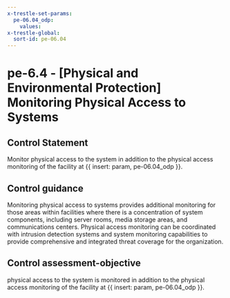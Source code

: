 ```yaml
---
x-trestle-set-params:
  pe-06.04_odp:
    values:
x-trestle-global:
  sort-id: pe-06.04
---
```


# pe-6.4 - \[Physical and Environmental Protection\] Monitoring Physical Access to Systems

## Control Statement

Monitor physical access to the system in addition to the physical access monitoring of the facility at {{ insert: param, pe-06.04_odp }}.

## Control guidance

Monitoring physical access to systems provides additional monitoring for those areas within facilities where there is a concentration of system components, including server rooms, media storage areas, and communications centers. Physical access monitoring can be coordinated with intrusion detection systems and system monitoring capabilities to provide comprehensive and integrated threat coverage for the organization.

## Control assessment-objective

physical access to the system is monitored in addition to the physical access monitoring of the facility at {{ insert: param, pe-06.04_odp }}.

